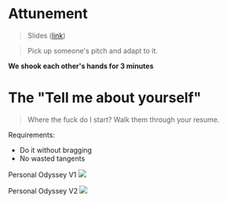 # Attunement
> Slides ([link](https://docs.google.com/presentation/d/1ur2Wp1p2lWnFQfZ1QYGMDXP-87izAul7JnCvVO7lhZI/edit#slide=id.p))

> Pick up someone's pitch and adapt to it.

**We shook each other's hands for 3 minutes**

# The "Tell me about yourself"
> Where the fuck do I start?
> Walk them through your resume.

Requirements:
* Do it without bragging
* No wasted tangents

Personal Odyssey V1
![](img/Odessey1.png)

Personal Odyssey V2
![](img/Odessey2.png) 
